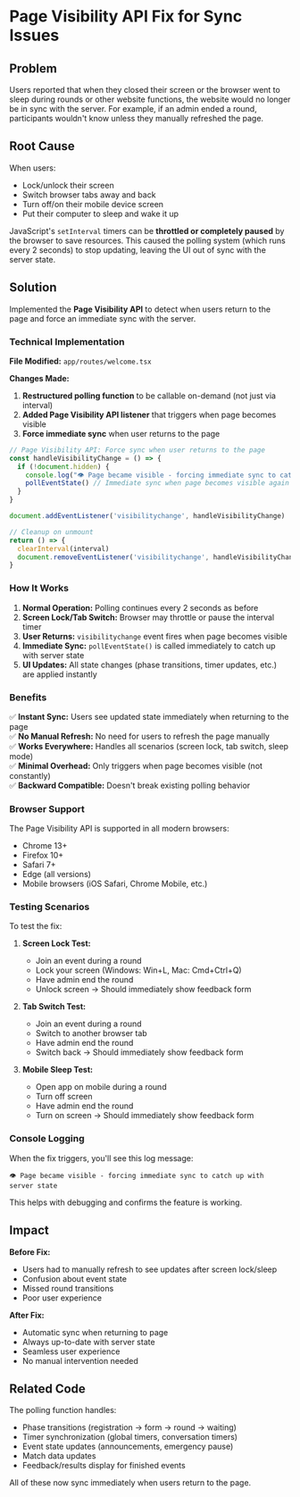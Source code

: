 # Page Visibility API Fix for Sync Issues

## Problem
Users reported that when they closed their screen or the browser went to sleep during rounds or other website functions, the website would no longer be in sync with the server. For example, if an admin ended a round, participants wouldn't know unless they manually refreshed the page.

## Root Cause
When users:
- Lock/unlock their screen
- Switch browser tabs away and back
- Turn off/on their mobile device screen
- Put their computer to sleep and wake it up

JavaScript's `setInterval` timers can be **throttled or completely paused** by the browser to save resources. This caused the polling system (which runs every 2 seconds) to stop updating, leaving the UI out of sync with the server state.

## Solution
Implemented the **Page Visibility API** to detect when users return to the page and force an immediate sync with the server.

### Technical Implementation

**File Modified:** `app/routes/welcome.tsx`

**Changes Made:**

1. **Restructured polling function** to be callable on-demand (not just via interval)
2. **Added Page Visibility API listener** that triggers when page becomes visible
3. **Force immediate sync** when user returns to the page

```typescript
// Page Visibility API: Force sync when user returns to the page
const handleVisibilityChange = () => {
  if (!document.hidden) {
    console.log("👁️ Page became visible - forcing immediate sync to catch up with server state")
    pollEventState() // Immediate sync when page becomes visible again
  }
}

document.addEventListener('visibilitychange', handleVisibilityChange)

// Cleanup on unmount
return () => {
  clearInterval(interval)
  document.removeEventListener('visibilitychange', handleVisibilityChange)
}
```

### How It Works

1. **Normal Operation:** Polling continues every 2 seconds as before
2. **Screen Lock/Tab Switch:** Browser may throttle or pause the interval timer
3. **User Returns:** `visibilitychange` event fires when page becomes visible
4. **Immediate Sync:** `pollEventState()` is called immediately to catch up with server state
5. **UI Updates:** All state changes (phase transitions, timer updates, etc.) are applied instantly

### Benefits

✅ **Instant Sync:** Users see updated state immediately when returning to the page  
✅ **No Manual Refresh:** No need for users to refresh the page manually  
✅ **Works Everywhere:** Handles all scenarios (screen lock, tab switch, sleep mode)  
✅ **Minimal Overhead:** Only triggers when page becomes visible (not constantly)  
✅ **Backward Compatible:** Doesn't break existing polling behavior  

### Browser Support

The Page Visibility API is supported in all modern browsers:
- Chrome 13+
- Firefox 10+
- Safari 7+
- Edge (all versions)
- Mobile browsers (iOS Safari, Chrome Mobile, etc.)

### Testing Scenarios

To test the fix:

1. **Screen Lock Test:**
   - Join an event during a round
   - Lock your screen (Windows: Win+L, Mac: Cmd+Ctrl+Q)
   - Have admin end the round
   - Unlock screen → Should immediately show feedback form

2. **Tab Switch Test:**
   - Join an event during a round
   - Switch to another browser tab
   - Have admin end the round
   - Switch back → Should immediately show feedback form

3. **Mobile Sleep Test:**
   - Open app on mobile during a round
   - Turn off screen
   - Have admin end the round
   - Turn on screen → Should immediately show feedback form

### Console Logging

When the fix triggers, you'll see this log message:
```
👁️ Page became visible - forcing immediate sync to catch up with server state
```

This helps with debugging and confirms the feature is working.

## Impact

**Before Fix:**
- Users had to manually refresh to see updates after screen lock/sleep
- Confusion about event state
- Missed round transitions
- Poor user experience

**After Fix:**
- Automatic sync when returning to page
- Always up-to-date with server state
- Seamless user experience
- No manual intervention needed

## Related Code

The polling function handles:
- Phase transitions (registration → form → round → waiting)
- Timer synchronization (global timers, conversation timers)
- Event state updates (announcements, emergency pause)
- Match data updates
- Feedback/results display for finished events

All of these now sync immediately when users return to the page.
